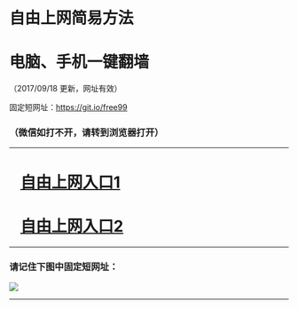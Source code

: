 ﻿# 自由上网简易方法

# 电脑、手机一键翻墙

（2017/09/18 更新，网址有效）

固定短网址：https://git.io/free99

### （微信如打不开，请转到浏览器打开）


***





# &nbsp;&nbsp; <a href="http://ft75373257.fwq-tz1005.info/fwqtz01.html?t=091800120183 " target="_blank">自由上网入口1</a>
# &nbsp;&nbsp; <a href="http://ft1460024156.fwq-tz1006.info/fwqtz02.html?t=091800169 " target="_blank">自由上网入口2</a>
***

### 请记住下图中固定短网址：

<img src="https://s3-us-west-2.amazonaws.com/fwq-1001/yjfq-20170905okok.png" /> 


***


